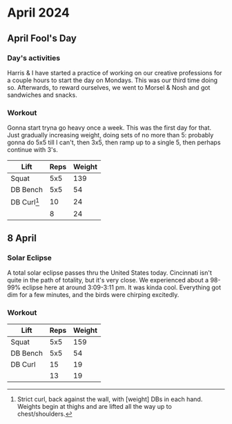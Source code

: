 April 2024
==========

April Fool's Day
----------------

### Day's activities

Harris & I have started a practice of working on our creative professions for a couple hours to start the day on Mondays. This was our third time doing so. Afterwards, to reward ourselves, we went to Morsel & Nosh and got sandwiches and snacks.

### Workout

Gonna start tryna go heavy once a week. This was the first day for that. Just gradually increasing weight, doing sets of no more than 5: probably gonna do 5x5 till I can't, then 3x5, then ramp up to a single 5, then perhaps continue with 3's.

|Lift       |Reps   |Weight |
|-----------|-------|-------|
|Squat      |5x5    |139    |
|DB Bench   |5x5    |54     |
|DB Curl[^1]|10     |24     |
|           |8      |24     |

[^1]: Strict curl, back against the wall, with [weight] DBs in each hand. Weights begin at thighs and are lifted all the way up to chest/shoulders.

8 April
-------

### Solar Eclipse

A total solar eclipse passes thru the United States today. Cincinnati isn't quite in the path of totality, but it's very close. We experienced about a 98-99% eclipse here at around 3:09-3:11 pm. It was kinda cool. Everything got dim for a few minutes, and the birds were chirping excitedly.

### Workout

|Lift       |Reps   |Weight |
|-----------|-------|-------|
|Squat      |5x5    |159    |
|DB Bench   |5x5    |54     |
|DB Curl    |15     |19     |
|           |13     |19     |

